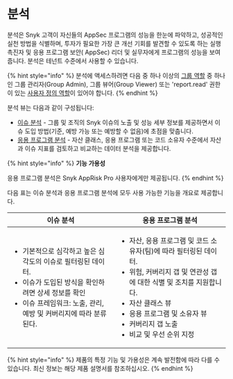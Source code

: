 # 분석

분석은 Snyk 고객이 자신들의 AppSec 프로그램의 성능을 한눈에 파악하고, 성공적인 실천 방법을 식별하며, 투자가 필요한 가장 큰 개선 기회를 발견할 수 있도록 하는 실행 촉진자 및 응용 프로그램 보안( AppSec) 리더 및 실무자에게 프로그램의 성능을 보여줍니다. 분석은 테넌트 수준에서 사용할 수 있습니다.

{% hint style="info" %}
분석에 액세스하려면 다음 중 하나 이상의 [그룹 역할](../../snyk-admin/user-roles/pre-defined-roles.md#group-level-permissions) 중 하나인 그룹 관리자(Group Admin), 그룹 뷰어(Group Viewer) 또는 'report.read' 권한이 있는 [사용자 정의 역할](../../snyk-admin/user-roles/user-role-management.md#create-a-custom-role)이 있어야 합니다.
{% endhint %}

분석 뷰는 다음과 같이 구성됩니다:

- [이슈 분석](issues-analytics.md) - 그룹 및 조직의 Snyk 이슈의 노출 및 성능 세부 정보를 제공하면서 이슈 도입 방법(기준, 예방 가능 또는 예방할 수 없음)에 초점을 맞춥니다.
- [응용 프로그램 분석](application-analytics.md) - 자산 클래스, 응용 프로그램 또는 코드 소유자 수준에서 자산과 이슈 지표를 검토하고 비교하는 데이터 분석을 제공합니다.

{% hint style="info" %}
**기능 가용성**

응용 프로그램 분석은 Snyk AppRisk Pro 사용자에게만 제공됩니다. &#x20;
{% endhint %}

다음 표는 이슈 분석과 응용 프로그램 분석에 모두 사용 가능한 기능을 개요로 제공합니다.

| 이슈 분석                                                                                                                                                                                                                                 | 응용 프로그램 분석                                                                                                                                                                                                                                                                                              |
| ------------------------------------------------------------------------------------------------------------------------------------------------------------------------------------------------------------------------------------------ | ------------------------------------------------------------------------------------------------------------------------------------------------------------------------------------------------------------------------------------------------------------------------------------------------------------------ |
| <ul><li>기본적으로 심각하고 높은 심각도의 이슈로 필터링된 데이터.</li><li>이슈가 도입된 방식을 확인하려면 상세 정보를 확인</li><li>이슈 프레임워크: 노출, 관리, 예방 및 커버리지에 따라 분류된다.</li></ul> | <ul><li>자산, 응용 프로그램 및 코드 소유자(팀)에 따라 필터링된 데이터.</li><li>위험, 커버리지 갭 및 연관성 갭에 대한 식별 및 조치를 지원합니다.</li><li>자산 클래스 뷰</li><li>응용 프로그램 및 소유자 뷰</li><li>커버리지 갭 노출</li><li>비교 및 우선 순위 지정</li></ul> |

{% hint style="info" %}
제품의 특정 기능 및 가용성은 계속 발전함에 따라 다를 수 있습니다. 최신 정보는 해당 제품 설명서를 참조하십시오.
{% endhint %}
